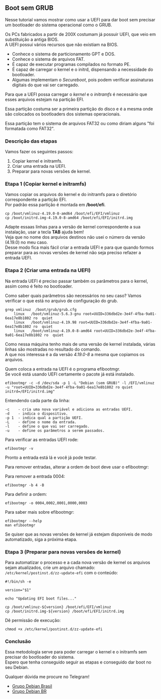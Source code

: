 ## Boot sem GRUB
Nesse tutorial vamos mostrar como usar a UEFI para dar boot sem precisar um bootloader do sistema operacional como o GRUB.

Os PCs fabricados a partir de 200X costumam já possuir UEFI, que veio em substituição a antiga BIOS.\
A UEFI possui vários recursos que não existiam na BIOS.

 - Conhece o sistema de particionamento GPT e DOS.
 - Conhece o sistema de arquivos FAT.
 - É capaz de executar programas compilados no formato PE.
 - É capaz de carregar o kernel e o initrd, dispensando a necessidade do bootloader.
 - Algumas implementam o *Secureboot*, pois podem verificar assinaturas digitais do que vai ser carregado.

Para que a UEFI possa carregar o *kernel* e o *initramfs* é necessário que esses arquivos estejam na partição EFI.

Essa partição costuma ser a primeira partição do disco e é a mesma onde são colocados os bootloaders dos sistemas operacionais.

Essa partição tem o sistema de arquivos FAT32 ou como diriam alguns "foi formatada como FAT32".

### Descrição das etapas

Vamos fazer os seguintes passos:

1. Copiar kernel e initramfs.
2. Criar uma entrada na UEFI.
3. Preparar para novas versões de kernel.

### Etapa 1 (Copiar kernel e initramfs)
Vamos copiar os arquivos do kernel e do initramfs para o diretório correspondente a partição EFI.\
Por padrão essa partição é montada em **/boot/efi**.
```
cp /boot/vmlinuz-4.19.0-8-amd64 /boot/efi/EFI/vmlinuz
cp /boot/initrd.img-4.19.0-8-amd64 /boot/efi/EFI/initrd.img
```
Adapte essaas linhas para a versâo de kernel correspondente a sua instalação, usar a tecla **TAB** ajuda bem!\
Veja que no nome dos arquivos destinos não usei o número da versão (4.19.0) no meu caso.\
Desse modo fica mais fácil criar a entrada UEFI e para que quando formos preparar para as novas versões de kernel não seja preciso refazer a entrada UEFI.

### Etapa 2 (Criar uma entrada na UEFI)
Na entrada UEFI é preciso passar também os parâmetros para o kernel, assim como é feito no bootloader.

Como saber quais parâmetros são necessários no seu caso?
Vamos verificar o que está no arquivo de configuração do grub.
```
grep vmlinuz  /boot/grub/grub.cfg
	linux	/boot/vmlinuz-5.6.3-gnu root=UUID=336dbd2e-3e4f-4fba-9a01-6ea17e8b1802 ro  quiet
	linux	/boot/vmlinuz-4.19.98 root=UUID=336dbd2e-3e4f-4fba-9a01-6ea17e8b1802 ro  quiet
	linux	/boot/vmlinuz-4.19.0-8-amd64 root=UUID=336dbd2e-3e4f-4fba-9a01-6ea17e8b1802 ro  quiet
```

Como nessa máquina tenho mais de uma versão de kernel instalada, várias linhas são mostradas no resultado do comando.\
A que nos interessa é a da versão *4.19.0-8* a mesma que copiamos os arquivos.

Quem coloca a entrada na UEFI é o programa efibootmgr.\
Se você está usando UEFI certamente o pacote já está instalado.

```
efibootmgr -c -d /dev/sda -p 1 -L "Debian (sem GRUB)" -l /EFI/vmlinuz -u "root=UUID=336dbd2e-3e4f-4fba-9a01-6ea17e8b1802 ro quiet initrd=/EFI/initrd.img"
```
Entendendo cada parte da linha:
```
-c    - cria uma nova variável e adiciona as entradas UEFI.
-d    - indica o dispositivo.
-p 1  - indica qual a partição UEFI.
-L    - define o nome da entrada.
-l    - define o que vai ser carregado.
-u    - define os parâmetros a serem passados.
```

Para verificar as entradas UEFI rode:
```
efibootmgr -v
```
Pronto a entrada está lá e você já pode testar.

Para remover entradas, alterar a ordem de boot deve usar o efibootmgr:

Para remover a entrada 0004:
```
efibootmgr -b 4 -B
```

Para definir a ordem:
```
efibootmgr -o 0004,0002,0001,0000,0003
```

Para saber mais sobre efibootmgr:
```
efibootmgr --help
man efibootmgr
```
Se quiser que as novas versões de kernel já estejam disponíveis de modo automatizado, siga a próxima etapa.

### Etapa 3 (Preparar para novas versões de kernel)
Para automatizar o processo e a cada nova versão de kernel os arquivos sejam atualizados, crie um arquivo chamado:\
`/etc/kernel/postinst.d/zz-update-efi` com o conteúdo:

```
#!/bin/sh -e

version="$1"

echo "Updating EFI boot files..."

cp /boot/vmlinuz-${version} /boot/efi/EFI/vmlinuz
cp /boot/initrd.img-${version} /boot/efi/EFI/initrd.img
```

Dê permissão de execução:
```
chmod +x /etc/kernel/postinst.d/zz-update-efi
```

### Conclusão
Essa metodologia serve para poder carregar o kernel e o initramfs sem precisar do bootloader do sistema.\
Espero que tenha conseguido seguir as etapas e conseguido dar boot no seu Debian.

Qualquer dúvida me procure no Telegram!

- [Grupo Debian Brasil](https://t.me/debianbrasil)
- [Grupo Debian BR](https://t.me/debianbr)


